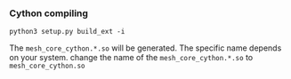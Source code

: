 ### Cython compiling
```
python3 setup.py build_ext -i
```

The `mesh_core_cython.*.so` will be generated. The specific name depends on your system.
change the name of the `mesh_core_cython.*.so` to `mesh_core_cython.so`
